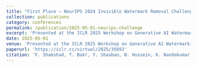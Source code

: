 ```yaml
---
title: "First Place – NeurIPS 2024 Invisible Watermark Removal Challenge"
collection: publications
category: conferences
permalink: /publication/2025-05-01-neurips-challenge
excerpt: 'Presented at the ICLR 2025 Workshop on Generative AI Watermarking (WMARK).'
date: 2025-05-01
venue: 'Presented at the ICLR 2025 Workshop on Generative AI Watermarking (WMARK)'
paperurl: 'https://iclr.cc/virtual/2025/35693'
citation: 'F. Shamshad, T. Bakr, Y. Shaaban, N. Hussein, K. Nandakumar, and N. Lukas. "First Place – NeurIPS 2024 Invisible Watermark Removal Challenge." <i>Presented at the ICLR 2025 Workshop on Generative AI Watermarking (WMARK)</i>.'
---
```

